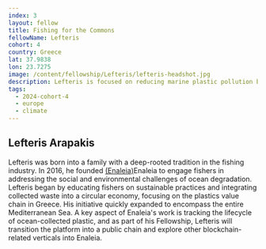 ```yaml
---
index: 3
layout: fellow
title: Fishing for the Commons
fellowName: Lefteris
cohort: 4
country: Greece
lat: 37.9838
lon: 23.7275
image: /content/fellowship/Lefteris/lefteris-headshot.jpg
description: Lefteris is focused on reducing marine plastic pollution by engaging with fishers in Greece and the Mediterranean and adopting cleaning and sustainability practices.
tags:
  - 2024-cohort-4
  - europe
  - climate
---
```


## Lefteris Arapakis

Lefteris was born into a family with a deep-rooted tradition in the fishing industry. In 2016, he founded [(Enaleia)](https://enaleia.com/)Enaleia to engage fishers in addressing the social and environmental challenges of ocean degradation.
Lefteris began by educating fishers on sustainable practices and integrating collected waste into a circular economy, focusing on the plastics value chain in Greece. His initiative quickly expanded to encompass the entire Mediterranean Sea. A key aspect of Enaleia's work is tracking the lifecycle of ocean-collected plastic, and as part of his Fellowship, Lefteris will transition the platform into a public chain and explore other blockchain-related verticals into Enaleia.

